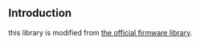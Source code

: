 ## Introduction

this library is modified from [the official firmware library](https://www.gigadevice.com/firmware/gd32vf103xxxx-firmware-library/).


